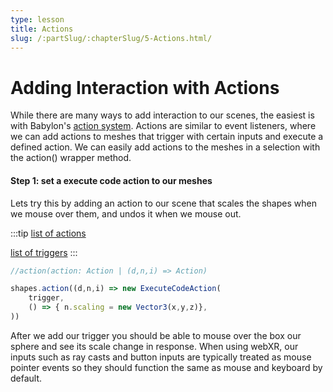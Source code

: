 ```yaml
---
type: lesson
title: Actions
slug: /:partSlug/:chapterSlug/5-Actions.html/
---
```


# Adding Interaction with Actions

While there are many ways to add interaction to our scenes, the easiest is with Babylon's [action system](https://doc.babylonjs.com/features/featuresDeepDive/events/actions). Actions are similar to event listeners, where we can add actions to meshes that trigger with certain inputs and execute a defined action. We can easily add actions to the meshes in a selection with the action() wrapper method. 

#### Step 1: set a execute code action to our meshes

Lets try this by adding an action to our scene that scales the shapes when we mouse over them, and undos it when we mouse out. 

:::tip
[list of actions](https://doc.babylonjs.com/features/featuresDeepDive/events/actions#available-actions)

[list of triggers](https://doc.babylonjs.com/features/featuresDeepDive/events/actions#triggers)
:::

```js
//action(action: Action | (d,n,i) => Action)

shapes.action((d,n,i) => new ExecuteCodeAction(
    trigger, 
    () => { n.scaling = new Vector3(x,y,z)},
))
```

After we add our trigger you should be able to mouse over the box our sphere and see its scale change in response. 
When using webXR, our inputs such as ray casts and button inputs are typically treated as mouse pointer events so they should function the same as mouse and keyboard by default. 







